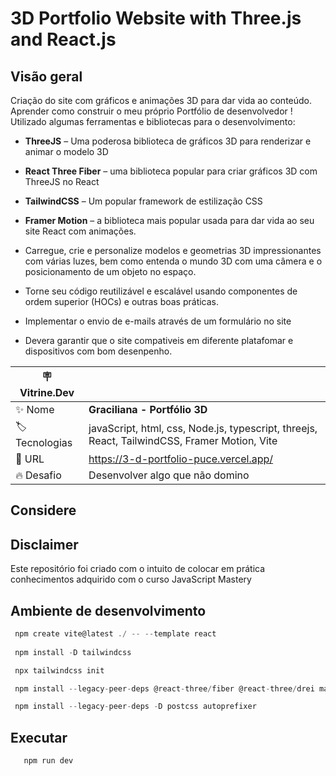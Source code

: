 # 3D Portfolio Website with Three.js and React.js

## Visão geral

Criação do site com gráficos e animações 3D para dar vida ao conteúdo. Aprender como construir o meu próprio Portfólio de desenvolvedor !
Utilizado algumas ferramentas e bibliotecas para o desenvolvimento:

- **ThreeJS** – Uma poderosa biblioteca de gráficos 3D para renderizar e animar o modelo 3D
- **React Three Fiber** – uma biblioteca popular para criar gráficos 3D com ThreeJS no React
- **TailwindCSS** – Um popular framework de estilização CSS
- **Framer Motion** – a biblioteca mais popular usada para dar vida ao seu site React com animações.

- Carregue, crie e personalize modelos e geometrias 3D impressionantes com várias luzes, bem como entenda o mundo 3D com uma câmera e o posicionamento de um objeto no espaço.

- Torne seu código reutilizável e escalável usando componentes de ordem superior (HOCs) e outras boas práticas.
- Implementar o envio de e-mails através de um formulário no site
- Devera garantir que o site compativeis em diferente platafomar e dispositivos com bom desenpenho.

| :placard: Vitrine.Dev |     |
| -------------  | --- |
| :sparkles: Nome        | **Graciliana - Portfólio 3D**
| :label: Tecnologias | javaScript, html, css, Node.js, typescript, threejs, React, TailwindCSS, Framer Motion, Vite
| :rocket: URL         | <https://3-d-portfolio-puce.vercel.app/>
| :fire: Desafio     |  Desenvolver algo que não domino

## Considere

## Disclaimer

Este repositório foi criado com o intuito de colocar em prática conhecimentos adquirido com o curso JavaScript Mastery

## Ambiente de desenvolvimento

 ```javascript
  npm create vite@latest ./ -- --template react
  
  npm install -D tailwindcss

  npx tailwindcss init

  npm install --legacy-peer-deps @react-three/fiber @react-three/drei maath react-tilt react-vertical-timeline-component @emailjs/browser framer-motion react-router-dom

  npm install --legacy-peer-deps -D postcss autoprefixer
 ```

## Executar

```javascript
   npm run dev
```
